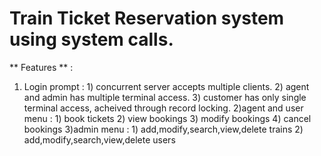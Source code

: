 #	Train Ticket Reservation system using system calls.

** Features ** :

  1) Login prompt :
    1) concurrent server accepts multiple clients.
    2) agent and admin has multiple terminal access.
    3) customer has only single terminal access, acheived through record locking.
  2)agent and user menu :
    1) book tickets
    2) view bookings
    3) modify bookings
    4) cancel bookings
  3)admin menu :
    1) add,modify,search,view,delete trains
    2) add,modify,search,view,delete users
